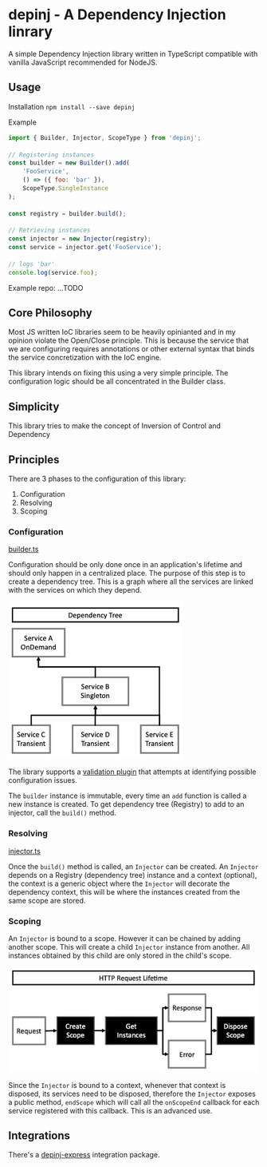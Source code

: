# depinj - A Dependency Injection linrary
A simple Dependency Injection library written in TypeScript compatible with vanilla JavaScript recommended for NodeJS.

## Usage

Installation
`npm install --save depinj`

Example
```js
import { Builder, Injector, ScopeType } from 'depinj';

// Registering instances
const builder = new Builder().add(
    'FooService',
    () => ({ foo: 'bar' }),
    ScopeType.SingleInstance
);

const registry = builder.build();

// Retrieving instances
const injector = new Injector(registry);
const service = injector.get('FooService');

// logs 'bar'
console.log(service.foo);
```

Example repo:
...TODO

## Core Philosophy

Most JS written IoC libraries seem to be heavily opinianted and in my opinion violate the Open/Close principle. This is because the service that we are configuring requires annotations or other external syntax that binds the service concretization with the IoC engine.

This library intends on fixing this using a very simple principle. The configuration logic should be all concentrated in the Builder class.

## Simplicity

This library tries to make the concept of Inversion of Control and Dependency 

## Principles

There are 3 phases to the configuration of this library:

1. Configuration
2. Resolving
3. Scoping

### Configuration
[builder.ts](./src/builder.ts)

Configuration should be only done once in an application's lifetime and should only happen in a centralized place. The purpose of this step is to create a dependency tree. This is a graph where all the services are linked with the services on which they depend.

![Dependency Tree schema with several scopes and tiers of services](./resources/dependency-tree.jpg)

The library supports a [validation plugin](./src/validate-registry.ts) that attempts at identifying possible configuration issues.

The `builder` instance is immutable, every time an `add` function is called a new instance is created. To get dependency tree (Registry) to add to an injector, call the `build()` method.

### Resolving
[injector.ts](./src/injector.ts)

Once the `build()` method is called, an `Injector` can be created. An `Injector` depends on a Registry (dependency tree) instance and a context (optional), the context is a generic object where the `Injector` will decorate the dependency context, this will be where the instances created from the same scope are stored.

### Scoping
An `Injector` is bound to a scope. However it can be chained by adding another scope. This will create a child `Injector` instance from another. All instances obtained by this child are only stored in the child's scope.

![Representation of a lifetime scope during an HTTP request and how the Injector should be used](./resources/lifetime-scope.jpg)

Since the `Injector` is bound to a context, whenever that context is disposed, its services need to be disposed, therefore the `Injector` exposes a public method, `endScope` which will call all the `onScopeEnd` callback for each service registered with this callback. This is an advanced use.

## Integrations
There's a [depinj-express](https://github.com/sj-freitas/depinj-express) integration package.
